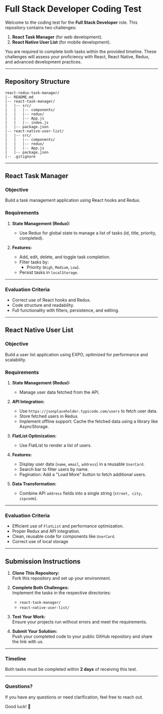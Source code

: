 # Full Stack Developer Coding Test  

Welcome to the coding test for the **Full Stack Developer** role. This repository contains two challenges:  

1. **React Task Manager** (for web development).  
2. **React Native User List** (for mobile development).  

You are required to complete both tasks within the provided timeline. These challenges will assess your proficiency with React, React Native, Redux, and advanced development practices.  

---

## Repository Structure  

```plaintext
react-redux-task-manager/  
|-- README.md  
|-- react-task-manager/  
|   |-- src/  
|   |   |-- components/  
|   |   |-- redux/  
|   |   |-- App.js  
|   |   |-- index.js  
|   |-- package.json  
|-- react-native-user-list/  
|   |-- src/  
|   |   |-- components/  
|   |   |-- redux/  
|   |   |-- App.js  
|   |-- package.json  
|-- .gitignore
```

---

## React Task Manager  

### Objective  
Build a task management application using React hooks and Redux.  

### Requirements  
1. **State Management (Redux):**  
   - Use Redux for global state to manage a list of tasks (id, title, priority, completed).

2. **Features:**  
   - Add, edit, delete, and toggle task completion.  
   - Filter tasks by:  
     - Priority (`High`, `Medium`, `Low`).  
   - Persist tasks in `localStorage`.  

---

### Evaluation Criteria  
- Correct use of React hooks and Redux.  
- Code structure and readability.  
- Full functionality with filters, persistence, and editing.  

---

## React Native User List  

### Objective  
Build a user list application using EXPO, optimized for performance and scalability.  

### Requirements  
1. **State Management (Redux):**  
   - Manage user data fetched from the API.  

2. **API Integration:**  
   - Use `https://jsonplaceholder.typicode.com/users` to fetch user data.  
   - Store fetched users in Redux.
   - Implement offline support: Cache the fetched data using a library like AsyncStorage.

3. **FlatList Optimization:**  
   - Use FlatList to render a list of users.

4. **Features:**  
   - Display user data (`name`, `email`, `address`) in a reusable `UserCard`.  
   - Search bar to filter users by name.  
   - Pagination: Add a "Load More" button to fetch additional users.  

5. **Data Transformation:**  
   - Combine API `address` fields into a single string (`street, city, zipcode`).  
---

### Evaluation Criteria  
- Efficient use of `FlatList` and performance optimization.  
- Proper Redux and API integration.  
- Clean, reusable code for components like `UserCard`.  
- Correct use of local storage 

---

## Submission Instructions  

1. **Clone This Repository:**  
   Fork this repository and set up your environment.  

2. **Complete Both Challenges:**  
   Implement the tasks in the respective directories:  
   - `react-task-manager/`  
   - `react-native-user-list/`  

3. **Test Your Work:**  
   Ensure your projects run without errors and meet the requirements.  

4. **Submit Your Solution:**  
   Push your completed code to your public GitHub repository and share the link with us.  

---

### Timeline  
Both tasks must be completed within **2 days** of receiving this test.  

---

### Questions?  
If you have any questions or need clarification, feel free to reach out.  

Good luck! 🚀
